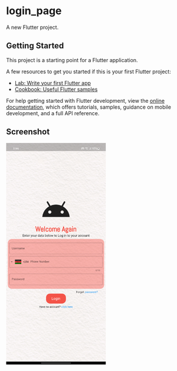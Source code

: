 # login_page

A new Flutter project.

## Getting Started

This project is a starting point for a Flutter application.

A few resources to get you started if this is your first Flutter project:

- [Lab: Write your first Flutter app](https://docs.flutter.dev/get-started/codelab)
- [Cookbook: Useful Flutter samples](https://docs.flutter.dev/cookbook)

For help getting started with Flutter development, view the
[online documentation](https://docs.flutter.dev/), which offers tutorials,
samples, guidance on mobile development, and a full API reference.
## Screenshot
<img height="600em"   src="https://github.com/vincentkims49/login_page/blob/main/images/Screenshot_20230208_144419.png" align="center" style="width: 50 height: 100" />
